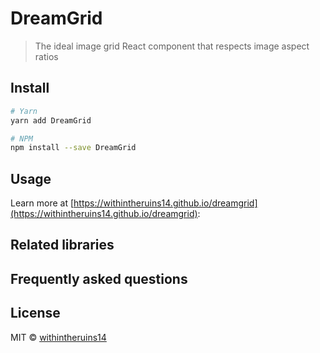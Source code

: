 # DreamGrid

> The ideal image grid React component that respects image aspect ratios


## Install

```bash
# Yarn
yarn add DreamGrid

# NPM
npm install --save DreamGrid
```

## Usage

Learn more at [https://withintheruins14.github.io/dreamgrid](https://withintheruins14.github.io/dreamgrid):

## Related libraries

## Frequently asked questions

## License

MIT © [withintheruins14](https://github.com/withintheruins14)
